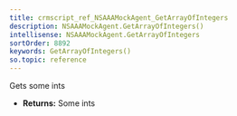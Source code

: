 ```yaml
---
title: crmscript_ref_NSAAAMockAgent_GetArrayOfIntegers
description: NSAAAMockAgent.GetArrayOfIntegers()
intellisense: NSAAAMockAgent.GetArrayOfIntegers
sortOrder: 8892
keywords: GetArrayOfIntegers()
so.topic: reference
---
```



Gets some ints



* **Returns:** Some ints


